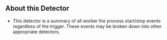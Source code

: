 ## About this Detector
* This detector is a summary of all worker the process start/stop events regardless of the trigger. These events may be broken down into other appropriate detectors. 
